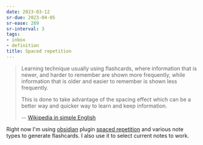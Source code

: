 ```yaml
---
date: 2023-03-12
sr-due: 2023-04-05
sr-ease: 269
sr-interval: 3
tags:
- inbox
- definition
title: Spaced repetition
---
```


> Learning technique usually using flashcards, where information that is newer,
> and harder to remember are shown more frequently, while information that is
> older and easier to remember is shown less frequently.
>
> This is done to take advantage of the spacing effect which can be a better way
> and quicker way to learn and keep information.
>
> --
> [Wikipedia in simple English](https://simple.wikipedia.org/wiki/Spaced_repetition)

Right now I'm using [obsidian](./obsidian.md) plugin [spaced repetition](https://www.stephenmwangi.com/obsidian-spaced-repetition/)
and various note types to generate flashcards. I also use it to select current
notes to work.
